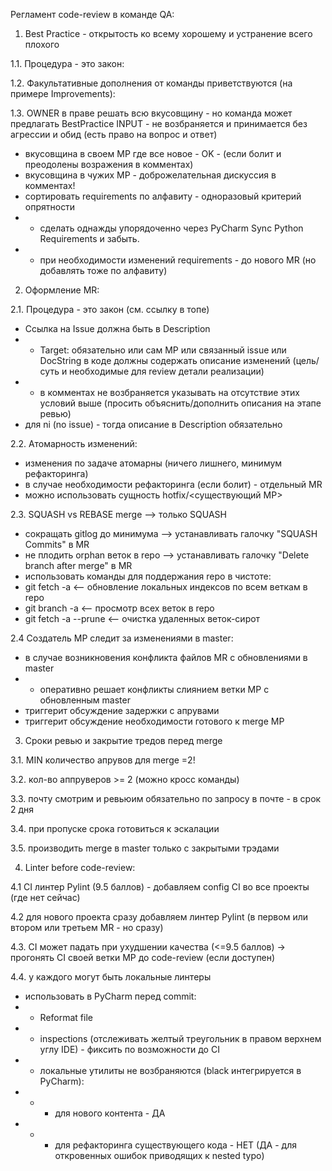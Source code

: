 Регламент code-review в команде QA:

1. Best Practice - открытость ко всему хорошему и устранение всего плохого

1.1. Процедура - это закон: 

1.2. Факультативные дополнения от команды приветствуются (на примере Improvements):

1.3. OWNER в праве решать всю вкусовщину - но команда может предлагать BestPractice INPUT - не возбраняется и принимается без агрессии и обид (есть право на вопрос и ответ)

- вкусовщина в своем МР где все новое - OK - (если болит и преодолены возражения в комментах)
- вкусовщина в чужих МР - доброжелательная дискуссия в комментах!
- сортировать requirements по алфавиту - одноразовый критерий опрятности 
- - сделать однажды упорядоченно через PyCharm Sync Python Requirements и забыть.
- - при необходимости изменений requirements - до нового MR (но добавлять тоже по алфавиту)

2. Оформление MR:

2.1. Процедура - это закон (см. ссылку в топе)

- Ссылка на Issue должна быть в Description
- - Target: обязательно или сам МР или связанный issue или DocString в коде должны содержать описание изменений (цель/суть и необходимые для review детали реализации)
- - в комментах не возбраняется указывать на отсутствие этих условий выше (просить объяснить/дополнить описания на этапе ревью)
- для ni (no issue) - тогда описание в Description обязательно 

2.2. Атомарность изменений:

- изменения по задаче атомарны (ничего лишнего, минимум рефакторинга)
- в случае необходимости рефакторинга (если болит) - отдельный MR
- можно использовать сущность hotfix/<существующий МР>

2.3. SQUASH vs REBASE merge --> только SQUASH

- сокращать gitlog до минимума -->  устанавливать галочку "SQUASH Commits" в MR
- не плодить orphan веток в repo --> устанавливать галочку "Delete branch after merge" в MR
- использовать команды для поддержания repo в чистоте:
- git fetch -a <-- обновление локальных индексов по всем веткам в repo
- git branch -a <-- просмотр всех веток в repo
- git fetch -a --prune <-- очистка удаленных веток-сирот

2.4 Создатель МР следит за изменениями в master:

- в случае возникновения конфликта файлов MR с обновлениями в master
- - оперативно решает конфликты слиянием ветки МР с обновленным master
- триггерит обсуждение задержки с апрувами
- триггерит обсуждение необходимости готового к merge МР

3. Cроки ревью и закрытие тредов перед merge

3.1. MIN количество апрувов для merge =2!

3.2. кол-во аппруверов >= 2 (можно кросс команды)

3.3. почту смотрим и ревьюим обязательно по запросу в почте - в срок 2 дня

3.4. при пропуске срока готовиться к эскалации

3.5. производить merge в master только с закрытыми трэдами


4. Linter before code-review:

4.1 CI линтер Pylint (9.5 баллов) - добавляем config CI во все проекты (где нет сейчас)

4.2 для нового проекта сразу добавляем линтер Pylint (в первом или втором или третьем MR - но сразу)

4.3. CI может падать при ухудшении качества (<=9.5 баллов) -> прогонять CI своей ветки МР до code-review (если доступен)

4.4. у каждого могут быть локальные линтеры
 - использовать в PyCharm перед commit:
 - - Reformat file
 - - inspections (отслеживать желтый треугольник в правом верхнем углу IDE) - фиксить по возможности до CI
 - - локальные утилиты не возбраняются (black интегрируется в PyCharm):
 - - - для нового контента - ДА
 - - - для рефакторинга существующего кода - НЕТ (ДА - для откровенных ошибок приводящих к nested typo)
